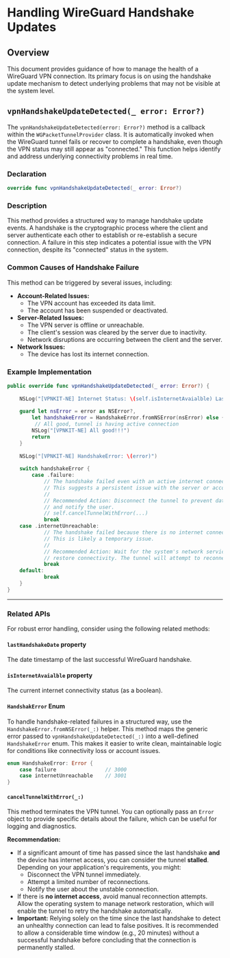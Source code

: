 # Handling WireGuard Handshake Updates

## Overview

This document provides guidance of how to manage the health of a WireGuard VPN connection. Its primary focus is on using the handshake update mechanism to detect underlying problems that may not be visible at the system level.

## `vpnHandshakeUpdateDetected(_ error: Error?)`

The `vpnHandshakeUpdateDetected(error: Error?)` method is a callback within the `WGPacketTunnelProvider` class. It is automatically invoked when the WireGuard tunnel fails or recover to complete a handshake, even though the VPN status may still appear as "connected." This function helps identify and address underlying connectivity problems in real time.

### Declaration

```swift
override func vpnHandshakeUpdateDetected(_ error: Error?)
```

### Description

This method provides a structured way to manage handshake update events. A handshake is the cryptographic process where the client and server authenticate each other to establish or re-establish a secure connection. A failure in this step indicates a potential issue with the VPN connection, despite its "connected" status in the system.

### Common Causes of Handshake Failure

This method can be triggered by several issues, including:

* **Account-Related Issues:**
    * The VPN account has exceeded its data limit.
    * The account has been suspended or deactivated.
* **Server-Related Issues:**
    * The VPN server is offline or unreachable.
    * The client's session was cleared by the server due to inactivity.
    * Network disruptions are occurring between the client and the server.
* **Network Issues:**
    * The device has lost its internet connection.

### Example Implementation

```swift
public override func vpnHandshakeUpdateDetected(_ error: Error?) {
    
    NSLog("[VPNKIT-NE] Internet Status: \(self.isInternetAvaialble) Last Handshake Date: \(self.lastHandshakeDate)")
    
    guard let nsError = error as NSError?,
        let handshakeError = HandshakeError.fromNSError(nsError) else {
         // All good, tunnel is having active connection
        NSLog("[VPNKIT-NE] All good!!!")
        return
    }
    
    NSLog("[VPNKIT-NE] HandshakeError: \(error)")
    
    switch handshakeError {
        case .failure:
            // The handshake failed even with an active internet connection.
            // This suggests a persistent issue with the server or account.
            //
            // Recommended Action: Disconnect the tunnel to prevent data leaks
            // and notify the user.
            // self.cancelTunnelWithError(...)
            break
    case .internetUnreachable:
            // The handshake failed because there is no internet connection.
            // This is likely a temporary issue.
            //
            // Recommended Action: Wait for the system's network service to
            // restore connectivity. The tunnel will attempt to reconnect automatically.
            break
    default:
            break
    }
}
```

---

### Related APIs

For robust error handling, consider using the following related methods:

#### `lastHandshakeDate` property
The date timestamp of the last successful WireGuard handshake.

#### `isInternetAvaialble` property
The current internet connectivity status (as a boolean).

#### `HandshakError` Enum

To handle handshake-related failures in a structured way, use the `HandshakeError.fromNSError(_:)` helper. This method maps the generic error passed to `vpnHandshakeUpdateDetected(_:)` into a well-defined `HandshakeError` enum. This makes it easier to write clean, maintainable logic for conditions like connectivity loss or account issues.

```swift
enum HandshakeError: Error {
    case failure                // 3000
    case internetUnreachable    // 3001
}
```

#### `cancelTunnelWithError(_:)`

This method terminates the VPN tunnel. You can optionally pass an `Error` object to provide specific details about the failure, which can be useful for logging and diagnostics.

**Recommendation:**

* If a significant amount of time has passed since the last handshake **and** the device has internet access, you can consider the tunnel **stalled**. Depending on your application's requirements, you might:
    * Disconnect the VPN tunnel immediately.
    * Attempt a limited number of reconnections.
    * Notify the user about the unstable connection.
* If there is **no internet access**, avoid manual reconnection attempts. Allow the operating system to manage network restoration, which will enable the tunnel to retry the handshake automatically.
* **Important:** Relying solely on the time since the last handshake to detect an unhealthy connection can lead to false positives. It is recommended to allow a considerable time window (e.g., 20 minutes) without a successful handshake before concluding that the connection is permanently stalled.
